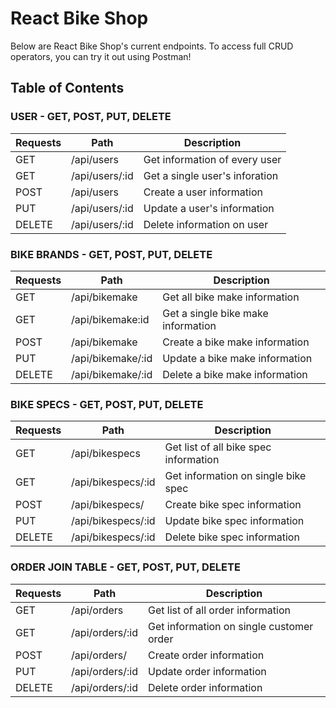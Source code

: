 # React Bike Shop
Below are React Bike Shop's current endpoints. To access full CRUD operators, you can try it out using Postman!

## Table of Contents 

### USER - GET, POST, PUT, DELETE
|   Requests      | Path        | Description |
| ----------- | ----------- | ----------- |
|  GET | /api/users | Get information of every user |
|  GET | /api/users/:id | Get a single user's inforation  |
|  POST  | /api/users     |  Create a user information  |
|  PUT  | /api/users/:id       |  Update a user's information   |
|  DELETE  | /api/users/:id      |  Delete information on user  |

### BIKE BRANDS - GET, POST, PUT, DELETE
|   Requests      |    Path        | Description |
| ----------- | ----------- | ----------- |
|  GET  | /api/bikemake  | Get all bike make information  |
|  GET  | /api/bikemake:id   | Get a single bike make information  |
|  POST | /api/bikemake  |  Create a bike make information     |
|  PUT  | /api/bikemake/:id  |  Update a bike make information   |
|  DELETE  | /api/bikemake/:id   |  Delete a bike make information  |

### BIKE SPECS - GET, POST, PUT, DELETE
|    Requests   |    Path     | Description  |
| ----------- | ----------- | ----------- |
| GET    | /api/bikespecs       |  Get list of all bike spec information   |
| GET    | /api/bikespecs/:id   |  Get information on single bike spec  |
| POST   | /api/bikespecs/      |  Create bike spec information  |
| PUT    | /api/bikespecs/:id   |  Update bike spec information   |
| DELETE | /api/bikespecs/:id   |  Delete bike spec information  |

### ORDER JOIN TABLE - GET, POST, PUT, DELETE
|    Requests   |    Path     | Description  |
| ----------- | ----------- | ----------- |
| GET    | /api/orders       |  Get list of all order information   |
| GET    | /api/orders/:id   |  Get information on single customer order   |
| POST   | /api/orders/      |  Create order information  |
| PUT    | /api/orders/:id   |  Update order information   |
| DELETE | /api/orders/:id   |  Delete order information  |
